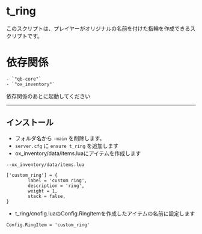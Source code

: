 # t_ring

このスクリプトは、プレイヤーがオリジナルの名前を付けた指輪を作成できるスクリプトです。

# 依存関係
    - `"qb-core"`
    - `"ox_inventory"`
依存関係のあとに起動してください

------

## インストール

- フォルダ名から `-main` を削除します。
- `server.cfg` に `ensure t_ring` を追加します
- ox_inventory/data/items.luaにアイテムを作成します

```
--ox_inventory/data/items.lua

['custom_ring'] = {
		label = 'custom ring',
		description = 'ring',
		weight = 1,
		stack = false,
}
```
- t_ring/cnofig.luaのConfig.RingItemを作成したアイテムの名前に設定します
```
Config.RingItem = 'custom_ring'
```
